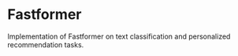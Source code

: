 # Fastformer
Implementation of Fastformer on text classification and personalized recommendation tasks.
